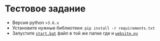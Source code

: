 # Тестовое задание

- Версия python `>3.6.x`
- Установите нужные библиотеки:   `pip install -r requirements.txt`
- Запустите [`start.bat`](https://github.com/Grigoriy457/test-projct/blob/main/start.bat) файл в той же папке где и [`website.py`](https://github.com/Grigoriy457/test-projct/blob/main/website.py)
